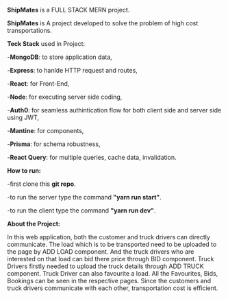 **ShipMates** is a FULL STACK MERN project.

**ShipMates** is A project developed to solve the problem of high cost transportations.

**Teck Stack** used in Project:

  -**MongoDB**: to store application data,
  
  -**Express**: to hanlde HTTP request and routes,
  
  -**React**: for Front-End,
  
  -**Node**: for executing server side coding,
  
  -**Auth0**: for seamless authintication flow for both client side and server side using JWT,
  
  -**Mantine**: for components,
  
  -**Prisma**: for schema robustness,
  
  -**React Query**: for multiple queries, cache data, invalidation.
  
**How to run:**

  -first clone this **git repo**.
  
  -to run the server type the command **"yarn run start"**.
  
  -to run the client type the command **"yarn run dev"**.

**About the Project:**

In this web application, both the customer and truck drivers can directly communicate.
The load which is to be transported need to be uploaded to the page by ADD LOAD component. And the truck drivers who are interested on that load can bid there price through BID component.
Truck Drivers firstly needed to upload the truck details through ADD TRUCK component.
Truck Driver can also favourite a load.
All the Favourites, Bids, Bookings can be seen in the respective pages.
Since the customers and truck drivers communicate with each other, transportation cost is efficient.
